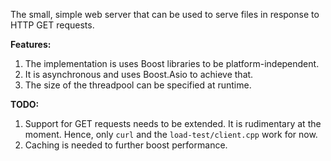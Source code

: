 The small, simple web server that can be used to serve files in response to HTTP GET requests.

**Features:**
1. The implementation is uses Boost libraries to be platform-independent.
2. It is asynchronous and uses Boost.Asio to achieve that.
3. The size of the threadpool can be specified at runtime.

**TODO:**
1. Support for GET requests needs to be extended. It is rudimentary at the moment. Hence, only `curl` and the `load-test/client.cpp` work for now.
2. Caching is needed to further boost performance.